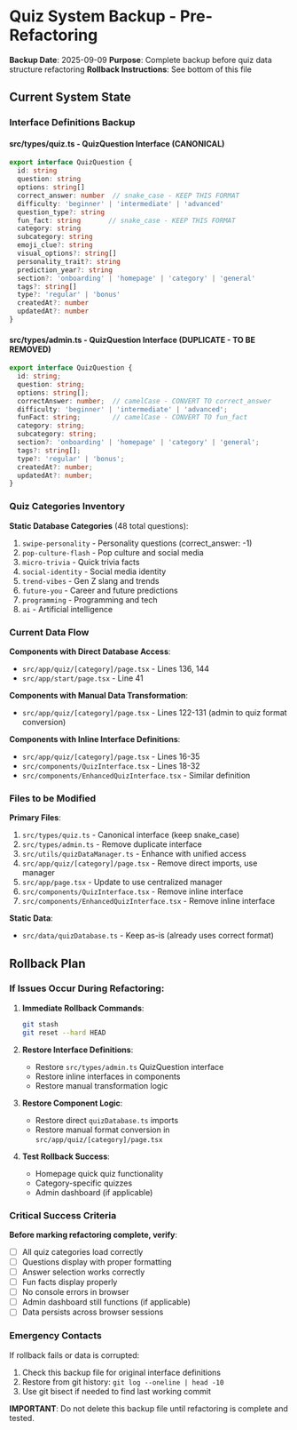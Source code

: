 # Quiz System Backup - Pre-Refactoring

**Backup Date**: 2025-09-09
**Purpose**: Complete backup before quiz data structure refactoring
**Rollback Instructions**: See bottom of this file

## Current System State

### Interface Definitions Backup

#### src/types/quiz.ts - QuizQuestion Interface (CANONICAL)
```typescript
export interface QuizQuestion {
  id: string
  question: string
  options: string[]
  correct_answer: number  // snake_case - KEEP THIS FORMAT
  difficulty: 'beginner' | 'intermediate' | 'advanced'
  question_type?: string
  fun_fact: string       // snake_case - KEEP THIS FORMAT
  category: string
  subcategory: string
  emoji_clue?: string
  visual_options?: string[]
  personality_trait?: string
  prediction_year?: string
  section?: 'onboarding' | 'homepage' | 'category' | 'general'
  tags?: string[]
  type?: 'regular' | 'bonus'
  createdAt?: number
  updatedAt?: number
}
```

#### src/types/admin.ts - QuizQuestion Interface (DUPLICATE - TO BE REMOVED)
```typescript
export interface QuizQuestion {
  id: string;
  question: string;
  options: string[];
  correctAnswer: number;  // camelCase - CONVERT TO correct_answer
  difficulty: 'beginner' | 'intermediate' | 'advanced';
  funFact: string;        // camelCase - CONVERT TO fun_fact
  category: string;
  subcategory: string;
  section?: 'onboarding' | 'homepage' | 'category' | 'general';
  tags?: string[];
  type?: 'regular' | 'bonus';
  createdAt?: number;
  updatedAt?: number;
}
```

### Quiz Categories Inventory

**Static Database Categories** (48 total questions):
1. `swipe-personality` - Personality questions (correct_answer: -1)
2. `pop-culture-flash` - Pop culture and social media
3. `micro-trivia` - Quick trivia facts
4. `social-identity` - Social media identity
5. `trend-vibes` - Gen Z slang and trends
6. `future-you` - Career and future predictions
7. `programming` - Programming and tech
8. `ai` - Artificial intelligence

### Current Data Flow

**Components with Direct Database Access**:
- `src/app/quiz/[category]/page.tsx` - Lines 136, 144
- `src/app/start/page.tsx` - Line 41

**Components with Manual Data Transformation**:
- `src/app/quiz/[category]/page.tsx` - Lines 122-131 (admin to quiz format conversion)

**Components with Inline Interface Definitions**:
- `src/app/quiz/[category]/page.tsx` - Lines 16-35
- `src/components/QuizInterface.tsx` - Lines 18-32
- `src/components/EnhancedQuizInterface.tsx` - Similar definition

### Files to be Modified

**Primary Files**:
1. `src/types/quiz.ts` - Canonical interface (keep snake_case)
2. `src/types/admin.ts` - Remove duplicate interface
3. `src/utils/quizDataManager.ts` - Enhance with unified access
4. `src/app/quiz/[category]/page.tsx` - Remove direct imports, use manager
5. `src/app/page.tsx` - Update to use centralized manager
6. `src/components/QuizInterface.tsx` - Remove inline interface
7. `src/components/EnhancedQuizInterface.tsx` - Remove inline interface

**Static Data**:
- `src/data/quizDatabase.ts` - Keep as-is (already uses correct format)

## Rollback Plan

### If Issues Occur During Refactoring:

1. **Immediate Rollback Commands**:
   ```bash
   git stash
   git reset --hard HEAD
   ```

2. **Restore Interface Definitions**:
   - Restore `src/types/admin.ts` QuizQuestion interface
   - Restore inline interfaces in components
   - Restore manual transformation logic

3. **Restore Component Logic**:
   - Restore direct `quizDatabase.ts` imports
   - Restore manual format conversion in `src/app/quiz/[category]/page.tsx`

4. **Test Rollback Success**:
   - Homepage quick quiz functionality
   - Category-specific quizzes
   - Admin dashboard (if applicable)

### Critical Success Criteria

**Before marking refactoring complete, verify**:
- [ ] All quiz categories load correctly
- [ ] Questions display with proper formatting
- [ ] Answer selection works correctly
- [ ] Fun facts display properly
- [ ] No console errors in browser
- [ ] Admin dashboard still functions (if applicable)
- [ ] Data persists across browser sessions

### Emergency Contacts

If rollback fails or data is corrupted:
1. Check this backup file for original interface definitions
2. Restore from git history: `git log --oneline | head -10`
3. Use git bisect if needed to find last working commit

**IMPORTANT**: Do not delete this backup file until refactoring is complete and tested.
